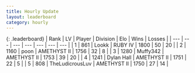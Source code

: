 ```yaml
---
title: Hourly Update
layout: leaderboard
category: hourly
---
```


{: .leaderboard}
| Rank | LV | Player | Division | Elo | Wins | Losses |
| --- | --- | --- | --- | --- | --- | --- |
| <span data-change="0">1</span> | 861 | <span title="ID: 675058">Lookk</span> | RUBY IV | <span data-change="-21">1800</span> | <span data-change="1">50</span> | <span data-change="5">20</span> |
| <span data-change="0">2</span> | 1160 | <span title="ID: 540690">poon</span> | AMETHYST II | <span data-change="0">1756</span> | <span data-change="0">32</span> | <span data-change="0">8</span> |
| <span data-change="0">3</span> | 1280 | <span title="ID: 720567">Muffy342</span> | AMETHYST II | <span data-change="3">1753</span> | <span data-change="2">39</span> | <span data-change="2">20</span> |
| <span data-change="12">4</span> | 1241 | <span title="ID: 174294">Dylan Hall</span> | AMETHYST II | <span data-change="80">1751</span> | <span data-change="6">22</span> | <span data-change="1">5</span> |
| <span data-change="-1">5</span> | 808 | <span title="ID: 390615">TheLudicrousLuv</span> | AMETHYST II | <span data-change="13">1750</span> | <span data-change="1">27</span> | <span data-change="2">14</span> |